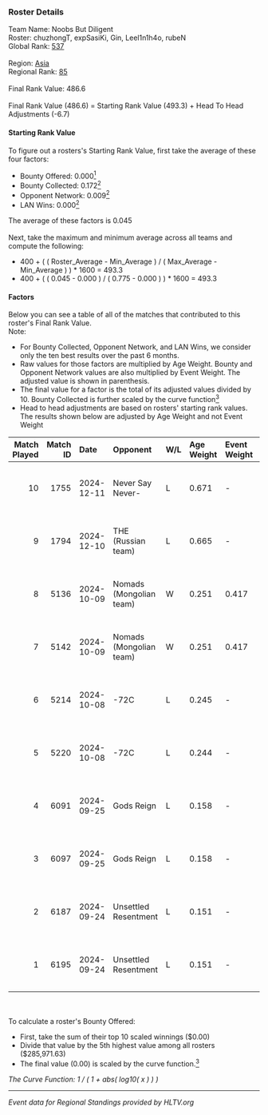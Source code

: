 ### Roster Details<br />
Team Name: Noobs But Diligent<br />
Roster: chuzhongT, expSasiKi, Gin, Leel1n1h4o, rubeN<br />
Global Rank: [537](../../standings_global_2025_02_28.md)<br />
<br />
Region: [Asia]( ../../standings_asia_2025_02_28.md)<br />
Regional Rank: [85]( ../../standings_asia_2025_02_28.md)<br />
<br />
Final Rank Value:  486.6<br />
<br />
Final Rank Value (486.6) = Starting Rank Value (493.3) + Head To Head Adjustments (-6.7)<br />

#### Starting Rank Value<br />
To figure out a rosters's Starting Rank Value, first take the average of these four factors:<br />
- Bounty Offered: 0.000[<sup>1</sup>](#table2)
- Bounty Collected: 0.172[<sup>2</sup>](#table1)
- Opponent Network: 0.009[<sup>2</sup>](#table1)
- LAN Wins: 0.000[<sup>2</sup>](#table1)

The average of these factors is 0.045<br />
<br />
Next, take the maximum and minimum average across all teams and compute the following:<br />
- 400 + ( ( Roster_Average - Min_Average ) / ( Max_Average - Min_Average ) ) * 1600 = 493.3
- 400 + ( ( 0.045 - 0.000 ) / ( 0.775 - 0.000 ) ) * 1600 = 493.3


#### Factors<br />
Below you can see a table of all of the matches that contributed to this roster's Final Rank Value.<br />
Note:<br />

- For Bounty Collected, Opponent Network, and LAN Wins, we consider only the ten best results over the past 6 months.
- Raw values for those factors are multiplied by Age Weight. Bounty and Opponent Network values are also multiplied by Event Weight. The adjusted value is shown in parenthesis.
- The final value for a factor is the total of its adjusted values divided by 10. Bounty Collected is further scaled by the curve function[<sup>3</sup>](#curveFunction)
- Head to head adjustments are based on rosters' starting rank values. The results shown below are adjusted by Age Weight and not Event Weight
<span id="table1"></span><br />


| Match Played | Match ID | Date       | Opponent                | W/L | Age Weight | Event Weight | Bounty Collected | Opponent Network | LAN Wins  | H2H Adj. | Roster                                       |
| -: | -: | :- | :- | :- | :- | :- | :- | :- | :- | -: | :- |
|           10 |     1755 | 2024-12-11 | Never Say Never-        | L   | 0.671      | -            | -                | -                | -         |    -6.31 | chuzhongT, expSasiKi, Gin, Leel1n1h4o, rubeN |
|            9 |     1794 | 2024-12-10 | THE (Russian team)      | L   | 0.665      | -            | -                | -                | -         |    -4.06 | chuzhongT, expSasiKi, Gin, Leel1n1h4o, rubeN |
|            8 |     5136 | 2024-10-09 | Nomads (Mongolian team) | W   | 0.251      | 0.417        | 0.001 (0.000)    | 0.420 (0.044)    | 0 (0.000) |     6.29 | chuzhongT, expSasiKi, Gin, Leel1n1h4o, rubeN |
|            7 |     5142 | 2024-10-09 | Nomads (Mongolian team) | W   | 0.251      | 0.417        | 0.001 (0.000)    | 0.420 (0.044)    | 0 (0.000) |     6.38 | chuzhongT, expSasiKi, Gin, Leel1n1h4o, rubeN |
|            6 |     5214 | 2024-10-08 | -72C                    | L   | 0.245      | -            | -                | -                | -         |    -3.30 | chuzhongT, expSasiKi, Gin, Leel1n1h4o, rubeN |
|            5 |     5220 | 2024-10-08 | -72C                    | L   | 0.244      | -            | -                | -                | -         |    -3.37 | chuzhongT, expSasiKi, Gin, Leel1n1h4o, rubeN |
|            4 |     6091 | 2024-09-25 | Gods Reign              | L   | 0.158      | -            | -                | -                | -         |    -0.46 | chuzhongT, expSasiKi, Gin, Leel1n1h4o, rubeN |
|            3 |     6097 | 2024-09-25 | Gods Reign              | L   | 0.158      | -            | -                | -                | -         |    -0.46 | chuzhongT, expSasiKi, Gin, Leel1n1h4o, rubeN |
|            2 |     6187 | 2024-09-24 | Unsettled Resentment    | L   | 0.151      | -            | -                | -                | -         |    -0.69 | chuzhongT, expSasiKi, Gin, Leel1n1h4o, rubeN |
|            1 |     6195 | 2024-09-24 | Unsettled Resentment    | L   | 0.151      | -            | -                | -                | -         |    -0.69 | chuzhongT, expSasiKi, Gin, Leel1n1h4o, rubeN |

<br />
<span id="table2"></span><br />
To calculate a roster's Bounty Offered:<br />

- First, take the sum of their top 10 scaled winnings ($0.00)
- Divide that value by the 5th highest value among all rosters ($285,971.63)
- The final value (0.00) is scaled by the curve function.[<sup>3</sup>](#curveFunction)

<span id="curveFunction"></span>_The Curve Function: 1 / ( 1 + abs( log10( x ) ) )_<br />

---
_Event data for Regional Standings provided by HLTV.org_<br />
